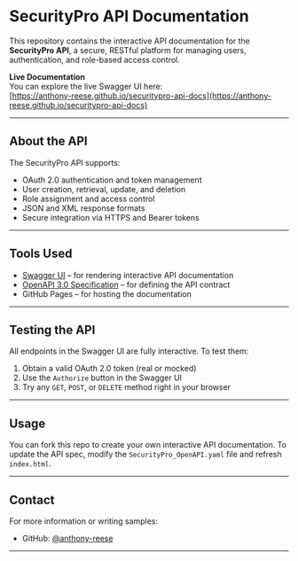 # SecurityPro API Documentation

This repository contains the interactive API documentation for the **SecurityPro API**, a secure, RESTful platform for managing users, authentication, and role-based access control.

**Live Documentation**  
You can explore the live Swagger UI here:  
[https://anthony-reese.github.io/securitypro-api-docs](https://anthony-reese.github.io/securitypro-api-docs)

---

## About the API

The SecurityPro API supports:

- OAuth 2.0 authentication and token management
- User creation, retrieval, update, and deletion
- Role assignment and access control
- JSON and XML response formats
- Secure integration via HTTPS and Bearer tokens

---

## Tools Used

- [Swagger UI](https://swagger.io/tools/swagger-ui/) – for rendering interactive API documentation
- [OpenAPI 3.0 Specification](https://spec.openapis.org/oas/v3.0.3) – for defining the API contract
- GitHub Pages – for hosting the documentation

---

## Testing the API

All endpoints in the Swagger UI are fully interactive. To test them:
1. Obtain a valid OAuth 2.0 token (real or mocked)
2. Use the `Authorize` button in the Swagger UI
3. Try any `GET`, `POST`, or `DELETE` method right in your browser

---

## Usage

You can fork this repo to create your own interactive API documentation.
To update the API spec, modify the `SecurityPro_OpenAPI.yaml` file and refresh `index.html`.

---

## Contact

For more information or writing samples:
- GitHub: [@anthony-reese](https://github.com/anthony-reese)

---

